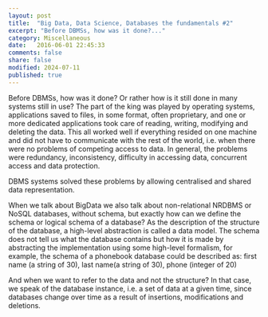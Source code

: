 ```yaml
---
layout: post
title:  "Big Data, Data Science, Databases the fundamentals #2"
excerpt: "Before DBMSs, how was it done?..."
category: Miscellaneous
date:   2016-06-01 22:45:33
comments: false
share: false
modified: 2024-07-11
published: true
---
```

  
Before DBMSs, how was it done? Or rather how is it still done in many systems still in use? The part of the king was played by operating systems, applications saved to files, in some format, often proprietary, and one or more dedicated applications took care of reading, writing, modifying and deleting the data. This all worked well if everything resided on one machine and did not have to communicate with the rest of the world, i.e. when there were no problems of competing access to data. In general, the problems were redundancy, inconsistency, difficulty in accessing data, concurrent access and data protection.

DBMS systems solved these problems by allowing centralised and shared data representation.

When we talk about BigData we also talk about non-relational NRDBMS or NoSQL databases, without schema, but exactly how can we define the schema or logical schema of a database? As the description of the structure of the database, a high-level abstraction is called a data model. The schema does not tell us what the database contains but how it is made by abstracting the implementation using some high-level formalism, for example, the schema of a phonebook database could be described as: first name (a string of 30), last name(a string of 30), phone (integer of 20)

And when we want to refer to the data and not the structure? In that case, we speak of the database instance, i.e. a set of data at a given time, since databases change over time as a result of insertions, modifications and deletions.



